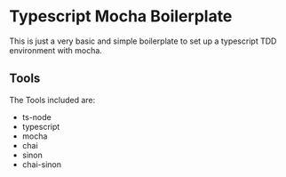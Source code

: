 # Typescript Mocha Boilerplate
This is just a very basic and simple boilerplate to set up a typescript TDD environment with mocha. 

## Tools
The Tools included are:

- ts-node
- typescript
- mocha
- chai
- sinon
- chai-sinon

